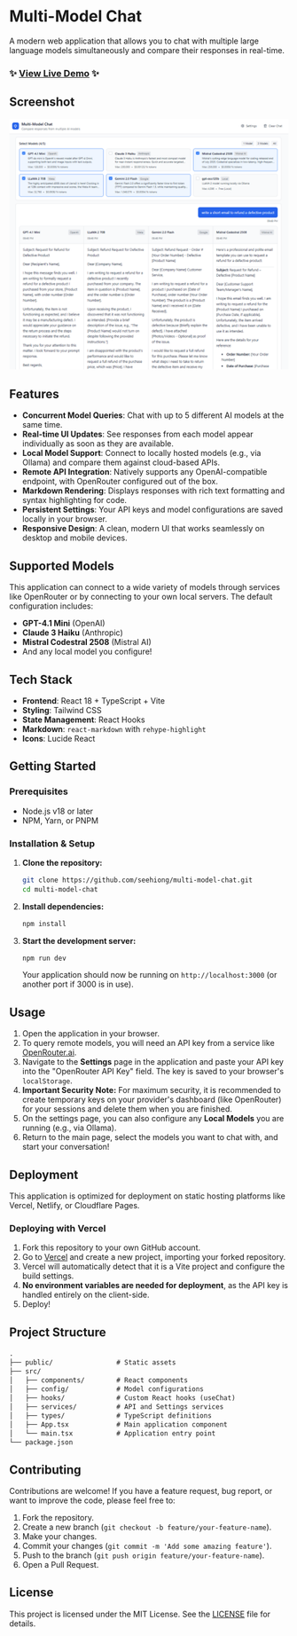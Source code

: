 # Multi-Model Chat

A modern web application that allows you to chat with multiple large language models simultaneously and compare their responses in real-time.

### ✨ [**View Live Demo**](https://multi-model-chat-swart.vercel.app/) ✨

## Screenshot

![Multi-Model Chat Screenshot](multi-model-chat-compare.png)

## Features

-   **Concurrent Model Queries**: Chat with up to 5 different AI models at the same time.
-   **Real-time UI Updates**: See responses from each model appear individually as soon as they are available.
-   **Local Model Support**: Connect to locally hosted models (e.g., via Ollama) and compare them against cloud-based APIs.
-   **Remote API Integration**: Natively supports any OpenAI-compatible endpoint, with OpenRouter configured out of the box.
-   **Markdown Rendering**: Displays responses with rich text formatting and syntax highlighting for code.
-   **Persistent Settings**: Your API keys and model configurations are saved locally in your browser.
-   **Responsive Design**: A clean, modern UI that works seamlessly on desktop and mobile devices.

## Supported Models

This application can connect to a wide variety of models through services like OpenRouter or by connecting to your own local servers. The default configuration includes:

-   **GPT-4.1 Mini** (OpenAI)
-   **Claude 3 Haiku** (Anthropic)
-   **Mistral Codestral 2508** (Mistral AI)
-   And any local model you configure!

## Tech Stack

-   **Frontend**: React 18 + TypeScript + Vite
-   **Styling**: Tailwind CSS
-   **State Management**: React Hooks
-   **Markdown**: `react-markdown` with `rehype-highlight`
-   **Icons**: Lucide React

## Getting Started

### Prerequisites

-   Node.js v18 or later
-   NPM, Yarn, or PNPM

### Installation & Setup

1.  **Clone the repository:**
    ```bash
    git clone https://github.com/seehiong/multi-model-chat.git
    cd multi-model-chat
    ```

2.  **Install dependencies:**
    ```bash
    npm install
    ```

3.  **Start the development server:**
    ```bash
    npm run dev
    ```
    Your application should now be running on `http://localhost:3000` (or another port if 3000 is in use).

## Usage

1.  Open the application in your browser.
2.  To query remote models, you will need an API key from a service like [OpenRouter.ai](https://openrouter.ai/).
3.  Navigate to the **Settings** page in the application and paste your API key into the "OpenRouter API Key" field. The key is saved to your browser's `localStorage`.
4.  **Important Security Note:** For maximum security, it is recommended to create temporary keys on your provider's dashboard (like OpenRouter) for your sessions and delete them when you are finished.
5.  On the settings page, you can also configure any **Local Models** you are running (e.g., via Ollama).
6.  Return to the main page, select the models you want to chat with, and start your conversation!

## Deployment

This application is optimized for deployment on static hosting platforms like Vercel, Netlify, or Cloudflare Pages.

### Deploying with Vercel

1.  Fork this repository to your own GitHub account.
2.  Go to [Vercel](https://vercel.com/) and create a new project, importing your forked repository.
3.  Vercel will automatically detect that it is a Vite project and configure the build settings.
4.  **No environment variables are needed for deployment**, as the API key is handled entirely on the client-side.
5.  Deploy!

## Project Structure

```
.
├── public/                # Static assets
├── src/
│   ├── components/        # React components
│   ├── config/            # Model configurations
│   ├── hooks/             # Custom React hooks (useChat)
│   ├── services/          # API and Settings services
│   ├── types/             # TypeScript definitions
│   ├── App.tsx            # Main application component
│   └── main.tsx           # Application entry point
└── package.json
```

## Contributing

Contributions are welcome! If you have a feature request, bug report, or want to improve the code, please feel free to:

1.  Fork the repository.
2.  Create a new branch (`git checkout -b feature/your-feature-name`).
3.  Make your changes.
4.  Commit your changes (`git commit -m 'Add some amazing feature'`).
5.  Push to the branch (`git push origin feature/your-feature-name`).
6.  Open a Pull Request.

## License

This project is licensed under the MIT License. See the [LICENSE](LICENSE) file for details.